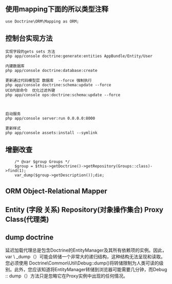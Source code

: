 
## 使用mapping下面的所以类型注释

    use Doctrine\ORM\Mapping as ORM;

## 控制台实现方法

    实现字段的gets sets 方法 
    php app/console doctrine:generate:entities AppBundle/Entity/User

    内建数据库
    php app/console doctrine:database:create

    更新通过代码模型层 数据库  --force 强制执行
    php app/console doctrine:schema:update --force
    UCO内部命令  优化过滤外键
    php app/console ops:doctrine:schema:update --force


    
    启动服务
    php app/console server:run 0.0.0.0:8000
    
    更新样式
    php app/console assets:install --symlink
    
    

## 增删改查

        /* @var $group Groups */
        $group = $this->getDoctrine()->getRepository(Groups::class)->find(1);
        var_dump($group->getDescription());die;
        
        
## ORM Object-Relational Mapper 

## Entity (字段 关系)   Repository(对象操作集合)  Proxy Class(代理类)


## dump doctrine
延迟加载代理总是包含Doctrine的EntityManager及其所有依赖项的实例。因此，var \ _dump（）可能会转储一个非常大的递归结构，这种结构无法呈现和读取。您必须使用 Doctrine\Common\Util\Debug::dump()将转储限制为人类可读的级别。此外，您应该知道将EntityManager转储到浏览器可能需要几分钟，而Debug :: dump（）方法只是忽略它在Proxy实例中出现的任何情况。

